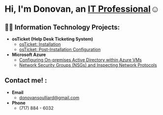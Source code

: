<h1>Hi, I'm Donovan, an <a href="https://linkedin.com/in/dsoulliard">IT Professional</a>☺</h1>

<h2>👨‍💻 Information Technology Projects:</h2>

- <b>osTicket (Help Desk Ticketing System)</b>
  - [osTicket: Installation](https://github.com/dsoulliard/osticket-prereqs)
  - [osTicket: Post-Installation Configuration](https://github.com/dsoulliard/post-install-config)
- <b>Microsoft Azure</b>
  - [Configuring On-premises Active Directory within Azure VMs](https://github.com/dsoulliard/active-directory-azure)
  - [Network Security Groups (NSGs) and Inspecting Network Protocols](https://github.com/joshmadakorcc/azure-network-protocols)

<h2>Contact me! :</h2>

- <b> Email </b>
    - donovansoulliard@gmail.com
- <b> Phone </b>
    - (717)  884 - 6032
